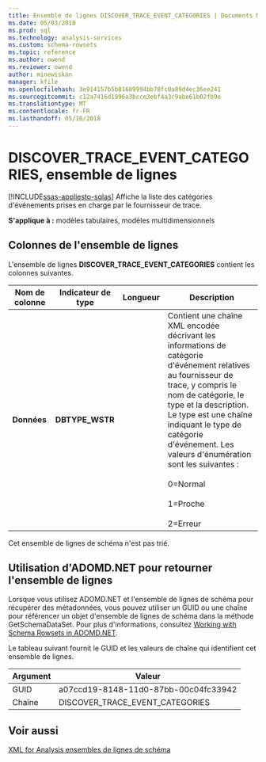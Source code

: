 ```yaml
---
title: Ensemble de lignes DISCOVER_TRACE_EVENT_CATEGORIES | Documents Microsoft
ms.date: 05/03/2018
ms.prod: sql
ms.technology: analysis-services
ms.custom: schema-rowsets
ms.topic: reference
ms.author: owend
ms.reviewer: owend
author: minewiskan
manager: kfile
ms.openlocfilehash: 3e914157b5b81609994bb78fc0a89d4ec36ee241
ms.sourcegitcommit: c12a7416d1996a3bcce3ebf4a3c9abe61b02fb9e
ms.translationtype: MT
ms.contentlocale: fr-FR
ms.lasthandoff: 05/10/2018
---
```

# <a name="discovertraceeventcategories-rowset"></a>DISCOVER_TRACE_EVENT_CATEGORIES, ensemble de lignes
[!INCLUDE[ssas-appliesto-sqlas](../../../includes/ssas-appliesto-sqlas.md)]
  Affiche la liste des catégories d'événements prises en charge par le fournisseur de trace.  
  
 **S'applique à :** modèles tabulaires, modèles multidimensionnels  
  
## <a name="rowset-columns"></a>Colonnes de l'ensemble de lignes  
 L'ensemble de lignes **DISCOVER_TRACE_EVENT_CATEGORIES** contient les colonnes suivantes.  
  
|Nom de colonne|Indicateur de type|Longueur| Description|  
|-----------------|--------------------|------------|-----------------|  
|**Données**|**DBTYPE_WSTR**||Contient une chaîne XML encodée décrivant les informations de catégorie d'événement relatives au fournisseur de trace, y compris le nom de catégorie, le type et la description. Le type est une chaîne indiquant le type de catégorie d'événement. Les valeurs d'énumération sont les suivantes :<br /><br /> 0=Normal<br /><br /> 1=Proche<br /><br /> 2=Erreur|  
  
 Cet ensemble de lignes de schéma n'est pas trié.  
  
## <a name="using-adomdnet-to-return-the-rowset"></a>Utilisation d'ADOMD.NET pour retourner l'ensemble de lignes  
 Lorsque vous utilisez ADOMD.NET et l'ensemble de lignes de schéma pour récupérer des métadonnées, vous pouvez utiliser un GUID ou une chaîne pour référencer un objet d'ensemble de lignes de schéma dans la méthode GetSchemaDataSet. Pour plus d'informations, consultez [Working with Schema Rowsets in ADOMD.NET](../../../analysis-services/multidimensional-models-adomd-net-client/retrieving-metadata-working-with-schema-rowsets.md).  
  
 Le tableau suivant fournit le GUID et les valeurs de chaîne qui identifient cet ensemble de lignes.  
  
|Argument|Valeur|  
|--------------|-----------|  
|GUID|a07ccd19-8148-11d0-87bb-00c04fc33942|  
|Chaîne|DISCOVER_TRACE_EVENT_CATEGORIES|  
  
## <a name="see-also"></a>Voir aussi  
 [XML for Analysis ensembles de lignes de schéma](../../../analysis-services/schema-rowsets/xml/xml-for-analysis-schema-rowsets.md)  
  
  
